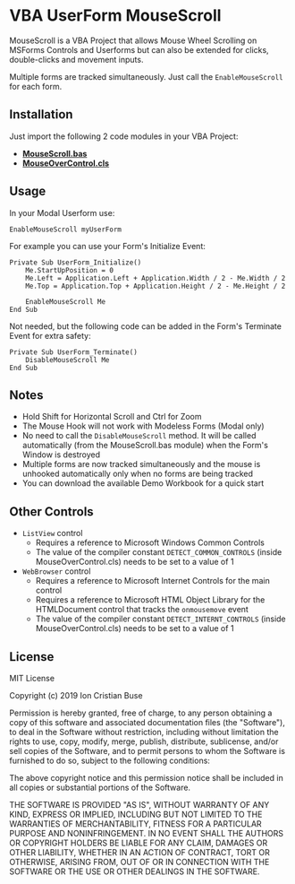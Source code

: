 # VBA UserForm MouseScroll

MouseScroll is a VBA Project that allows Mouse Wheel Scrolling on MSForms Controls and Userforms but can also be extended for clicks, double-clicks and movement inputs.

Multiple forms are tracked simultaneously. Just call the ```EnableMouseScroll``` for each form.

## Installation

Just import the following 2 code modules in your VBA Project:

* [**MouseScroll.bas**](https://github.com/cristianbuse/VBA-UserForm-MouseScroll/blob/master/src/MouseScroll.bas)
* [**MouseOverControl.cls**](https://github.com/cristianbuse/VBA-UserForm-MouseScroll/blob/master/src/MouseOverControl.cls)

## Usage
In your Modal Userform use:
```vba
EnableMouseScroll myUserForm
```
For example you can use your Form's Initialize Event:
```vba
Private Sub UserForm_Initialize()
    Me.StartUpPosition = 0
    Me.Left = Application.Left + Application.Width / 2 - Me.Width / 2
    Me.Top = Application.Top + Application.Height / 2 - Me.Height / 2

    EnableMouseScroll Me
End Sub
```

Not needed, but the following code can be added in the Form's Terminate Event for extra safety:
```VBA
Private Sub UserForm_Terminate()
    DisableMouseScroll Me
End Sub
```

## Notes
* Hold Shift for Horizontal Scroll and Ctrl for Zoom
* The Mouse Hook will not work with Modeless Forms (Modal only)
* No need to call the ```DisableMouseScroll``` method. It will be called automatically (from the MouseScroll.bas module) when the Form's Window is destroyed
* Multiple forms are now tracked simultaneously and the mouse is unhooked automatically only when no forms are being tracked
* You can download the available Demo Workbook for a quick start

## Other Controls
* ```ListView``` control
     - Requires a reference to Microsoft Windows Common Controls
     - The value of the compiler constant ```DETECT_COMMON_CONTROLS``` (inside MouseOverControl.cls) needs to be set to a value of 1
* ```WebBrowser``` control
     - Requires a reference to Microsoft Internet Controls for the main control
     - Requires a reference to Microsoft HTML Object Library for the HTMLDocument control that tracks the ```onmousemove``` event
     - The value of the compiler constant ```DETECT_INTERNT_CONTROLS``` (inside MouseOverControl.cls) needs to be set to a value of 1

## License
MIT License

Copyright (c) 2019 Ion Cristian Buse

Permission is hereby granted, free of charge, to any person obtaining a copy of this software and associated documentation files (the "Software"), to deal in the Software without restriction, including without limitation the rights to use, copy, modify, merge, publish, distribute, sublicense, and/or sell copies of the Software, and to permit persons to whom the Software is furnished to do so, subject to the following conditions:

The above copyright notice and this permission notice shall be included in all copies or substantial portions of the Software.

THE SOFTWARE IS PROVIDED "AS IS", WITHOUT WARRANTY OF ANY KIND, EXPRESS OR IMPLIED, INCLUDING BUT NOT LIMITED TO THE WARRANTIES OF MERCHANTABILITY, FITNESS FOR A PARTICULAR PURPOSE AND NONINFRINGEMENT. IN NO EVENT SHALL THE AUTHORS OR COPYRIGHT HOLDERS BE LIABLE FOR ANY CLAIM, DAMAGES OR OTHER LIABILITY, WHETHER IN AN ACTION OF CONTRACT, TORT OR OTHERWISE, ARISING FROM, OUT OF OR IN CONNECTION WITH THE SOFTWARE OR THE USE OR OTHER DEALINGS IN THE SOFTWARE.